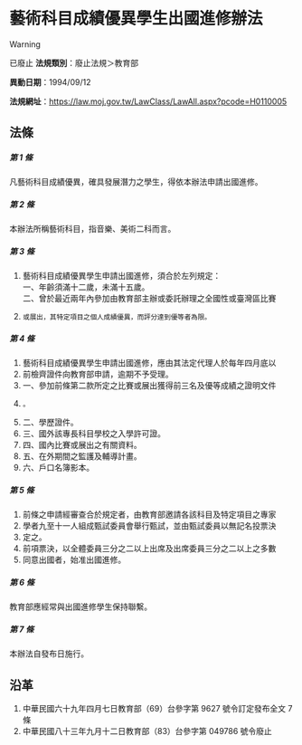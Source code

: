 # 藝術科目成績優異學生出國進修辦法


> [!WARNING]
> 已廢止
**法規類別**：廢止法規＞教育部

**異動日期**：1994/09/12  

**法規網址**：https://law.moj.gov.tw/LawClass/LawAll.aspx?pcode=H0110005



## 法條
##### 第 1 條
凡藝術科目成績優異，確具發展潛力之學生，得依本辦法申請出國進修。

##### 第 2 條
本辦法所稱藝術科目，指音樂、美術二科而言。

##### 第 3 條
1. 藝術科目成績優異學生申請出國進修，須合於左列規定：  
一、年齡須滿十二歲，未滿十五歲。  
二、曾於最近兩年內參加由教育部主辦或委託辦理之全國性或臺灣區比賽
1.     或展出，其特定項目之個人成績優異，而評分達到優等者為限。

##### 第 4 條
1. 藝術科目成績優異學生申請出國進修，應由其法定代理人於每年四月底以
1. 前檢齊證件向教育部申請，逾期不予受理。
1. 一、參加前條第二款所定之比賽或展出獲得前三名及優等成績之證明文件
1.     。
1. 二、學歷證件。
1. 三、國外該專長科目學校之入學許可證。
1. 四、國內比賽或展出之有關資料。
1. 五、在外期間之監護及輔導計畫。
1. 六、戶口名簿影本。

##### 第 5 條
1. 前條之申請經審查合於規定者，由教育部邀請各該科目及特定項目之專家
1. 學者九至十一人組成甄試委員會舉行甄試，並由甄試委員以無記名投票決
1. 定之。
1. 前項票決，以全體委員三分之二以上出席及出席委員三分之二以上之多數
1. 同意出國者，始准出國進修。

##### 第 6 條
教育部應經常與出國進修學生保持聯繫。

##### 第 7 條
本辦法自發布日施行。

## 沿革
1. 中華民國六十九年四月七日教育部（69）台參字第 9627 號令訂定發布全文 7條
1. 中華民國八十三年九月十二日教育部（83）台參字第 049786 號令廢止
